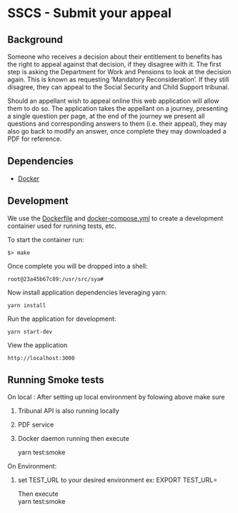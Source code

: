 # SSCS - Submit your  appeal

## Background
Someone who receives a decision about their entitlement to benefits has the right to appeal against that decision,
if they disagree with it. The first step is asking the Department for Work and Pensions to look at the decision again.
This is known as requesting ‘Mandatory Reconsideration’. If they still disagree, they can appeal to the Social Security
and Child Support tribunal.

Should an appellant wish to appeal online this web application will allow them to do so. The application takes the
appellant on a journey, presenting a single question per page, at the end of the journey we present all questions and
corresponding answers to them (i.e. their appeal), they may also go back to modify an answer, once complete
they may downloaded a PDF for reference.

## Dependencies
 - [Docker](https://www.docker.com/)

## Development

We use the [Dockerfile] and [docker-compose.yml] to create a development container used for running tests, etc.

To start the container run:

    $> make

Once complete you will be dropped into a shell:

    root@23a45b67c89:/usr/src/sya#

Now install application dependencies leveraging yarn:

    yarn install

Run the application for development:

    yarn start-dev

View the application

    http://localhost:3000

[Dockerfile]:Dockerfile
[docker-compose.yml]:docker-compose.yml

## Running Smoke tests
On local :
After setting up local environment by folowing above make sure
1. Tribunal API is also running locally
2. PDF service 
3. Docker daemon running then execute

   yarn test:smoke

On Environment:
1. set TEST_URL to your desired environment ex: EXPORT TEST_URL=<environment url>
 
   Then execute  
   yarn test:smoke
   

